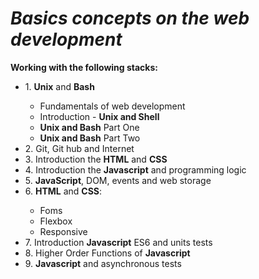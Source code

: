 *<h1>Basics concepts on the web development</h1>*
**<p>Working with the following stacks:</p>**
<ul>
  <li>1. <b>Unix</b> and <b>Bash</b></li>
    <ul>
      <li>Fundamentals of web development</li>
      <li>Introduction - <b>Unix and Shell</b></li>
      <li><b>Unix and Bash</b> Part One</li>
      <li><b>Unix and Bash</b> Part Two</li>
    </ul>
  <li>2. Git, Git hub and Internet</li>
  <li>3. Introduction the <b>HTML</b> and <b>CSS</b></li>
  <li>4. Introduction the <b>Javascript</b> and programming logic</li>
  <li>5. <b>JavaScript</b>, DOM, events and web storage</li>
  <li>6. <b>HTML</b> and <b>CSS</b>:</li>
    <ul>
        <li>Foms</li>
        <li>Flexbox</li>
        <li>Responsive</li>      
    </ul>
  <li>7. Introduction <b>Javascript</b> ES6 and units tests </li>
  <li>8. Higher Order Functions of <b>Javascript</b> </li>
  <li>9. <b>Javascript</b> and asynchronous tests</li>
</ul>  
